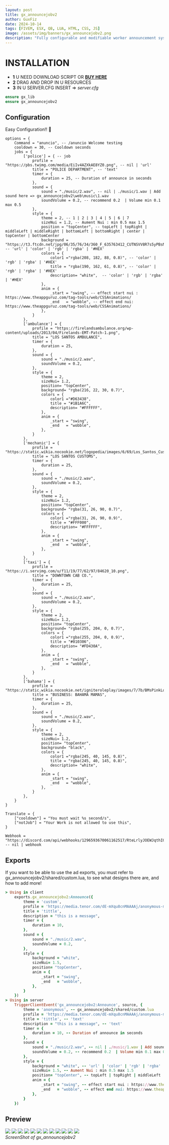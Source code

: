 ```yaml
---
layout: post
title: gx_announcejobv2 
author: GuxFiz
date: 2024-10-14
tags: [FIVEM, ESX, QB, LUA, HTML, CSS, JS]
image: /assets/img/banners/gx_announcejobv2.png
description: "Fully configurable and modifiable worker announcement system for events on your server!"
---
```

# INSTALLATION

- **1** U NEED DOWNLOAD SCRIPT OR **[BUY HERE](https://guxfiz.tebex.io/category/standlone)**
- **2** DRAG AND DROP IN U RESOURCES 
- **3** IN U SERVER.CFG INSERT => 
<em>server.cfg</em>
```ruby
ensure gx_lib
ensure gx_announcejobv2
```

## Configuration
Easy Configuration!! 🐧

```
options = {
    Command = "anuncio", -- /anuncio Welcome testing
    cooldown = 30, -- Cooldown seconds
    jobs = {
        ['police'] = { -- job
            profile = "https://pbs.twimg.com/media/EiIv4AZXkAE8YZ0.png", -- nil | 'url'
            title = "POLICE DEPARTMENT", -- 'text'
            timer = {
                duration = 25, -- Duration of announce in seconds
            },
            sound = {
                sound = "./music/2.wav", -- nil | ./music/1.wav | Add sound here => gx_announcejobv2\web\music\1.wav
                soundVolume = 0.2, -- recommend 0.2  | Volume min 0.1 max 0.5
            },
            style = {
                theme = 2, -- 1 | 2 | 3 | 4 | 5 | 6 | 7  
                sizeNui = 1.2, -- Aument Nui : min 0.5 max 1.5 
                position = "topCenter", -- topLeft | topRight | middleLeft | middleRight | bottomLeft | bottomRight | center | topCenter | bottomCenter
                background = "https://t3.ftcdn.net/jpg/06/35/76/34/360_F_635763412_CUTNSVV8R7s5yPBsNwdRS5YuRGbojFav.jpg", -- 'url' | 'color' | 'rgb' | 'rgba' | '#HEX'  
                colors = {
                    color1 ="rgba(208, 182, 88, 0.8)", -- 'color' | 'rgb' | 'rgba' | '#HEX'
                    title = "rgba(190, 162, 61, 0.8)", -- 'color' | 'rgb' | 'rgba' | '#HEX'
                    description= "white",  -- 'color' | 'rgb' | 'rgba' | '#HEX'
                },
                anim = {
                    _start = "swing", -- effect start nui : https://www.theappguruz.com/tag-tools/web/CSSAnimations/
                    _end   = "wobble", -- effect end nui: https://www.theappguruz.com/tag-tools/web/CSSAnimations/
                },
            }
        },
        ['ambulance'] = {
            profile = "https://firelandsambulance.org/wp-content/uploads/2013/04/Firelands-EMT-Patch-1.png", 
            title = "LOS SANTOS AMBULANCE", 
            timer = {
                duration = 25, 
            },
            sound = {
                sound = "./music/2.wav", 
                soundVolume = 0.2, 
            },
            style = {
                theme = 2, 
                sizeNui= 1.2,
                position= "topCenter", 
                background= "rgba(216, 22, 30, 0.7)",
                colors = { 
                    color1 ="#D63438", 
                    title = "#1B1A6C",
                    description= "#FFFFFF",  
                },
                anim = {
                    _start = "swing",
                    _end   = "wobble", 
                },
            }
        },
        ['mechanic'] = { 
            profile = "https://static.wikia.nocookie.net/logopedia/images/6/69/Los_Santos_Customs_%28Alt%29.png", 
            title = "LOS SANTOS CUSTOMS", 
            timer = {
                duration = 25, 
            },
            sound = {
                sound = "./music/2.wav",
                soundVolume = 0.2, 
            },
            style = {
                theme = 2,
                sizeNui= 1.2,
                position= "topCenter", 
                background= "rgba(31, 26, 90, 0.7)", 
                colors = { 
                    color1 ="rgba(31, 26, 90, 0.9)", 
                    title = "#FFF000",
                    description= "#FFFFFF",  
                },
                anim = {
                    _start = "swing", 
                    _end   = "wobble", 
                },
            }
        },
        ['taxi'] = { 
            profile = "https://i.servimg.com/u/f11/19/77/62/97/84620_10.png",
            title = "DOWNTOWN CAB CO.", 
            timer = {
                duration = 25,
            },
            sound = {
                sound = "./music/2.wav",
                soundVolume = 0.2, 
            },
            style = {
                theme = 2, 
                sizeNui= 1.2, 
                position= "topCenter", 
                background= "rgba(255, 204, 0, 0.7)",   
                colors = { 
                    color1 ="rgba(255, 204, 0, 0.9)", 
                    title = "#010306", 
                    description= "#FD430A",  
                },
                anim = {
                    _start = "swing", 
                    _end   = "wobble", 
                },
            }
        },
        ['bahama'] = {
            profile = "https://static.wikia.nocookie.net/igniteroleplay/images/7/7b/BMsPinkLogo.png", 
            title = "BUSINESS: BAHAMA MAMAS",
            timer = {
                duration = 25, 
            },
            sound = {
                sound = "./music/2.wav",
                soundVolume = 0.2, 
            },
            style = {
                theme = 2, 
                sizeNui= 1.2, 
                position= "topCenter",
                background= "black", 
                colors = { 
                    color1 ="rgba(245, 40, 145, 0.8)", 
                    title = "rgba(245, 40, 145, 0.8)", 
                    description= "white", 
                },
                anim = {
                    _start = "swing", 
                    _end   = "wobble",
                },
            }
        },
    }
}

Translate = {
    ["cooldown"] = "You must wait %s second/s",
    ["notJob"] = "Your Work is not allowed to use this",
}

Webhook = "https://discord.com/api/webhooks/1296593670061162517/RteLrlyJOEWJqthIGoJmSBSdvL616gDA92D7g2xQF6zbudeICZRtaEUUVuakzUvuD7mx" -- nil | webhook

```

## Exports

If you want to be able to use the ad exports, you must refer to gx_announcejobv2/shared/custom.lua, to see what designs there are, and how to add more!
```ruby
> Using in client
    exports.gx_announcejobv2:Announce({
        theme = 'custom', 
        profile = 'https://media.tenor.com/dE-mXqu8cnMAAAAj/anonymous-man.gif',
        title = 'tittle',
        description = "this is a message", 
        timer = {
            duration = 10, 
        },
        sound = {
            sound = "./music/2.wav", 
            soundVolume = 0.2, 
        },
        style = {
            background = "white",
            sizeNui= 1.5,
            position= "topCenter", 
            anim = {
                _start = "swing", 
                _end   = "wobble", 
            }, 
        }
    })
> Using in server
    TriggerClientEvent('gx_announcejobv2:Announce', source, {
        theme = 'anonymous', -- gx_announcejobv2/shared/custom.lua
        profile = 'https://media.tenor.com/dE-mXqu8cnMAAAAj/anonymous-man.gif', -- nil | 'url'
        title = 'tittle', -- 'text'
        description = "this is a message", -- 'text'
        timer = {
            duration = 10, -- Duration of announce in seconds
        },
        sound = {
            sound = "./music/2.wav", -- nil | ./music/1.wav | Add sound here => gx_announcejobv2\web\music\1.wav
            soundVolume = 0.2, -- recommend 0.2  | Volume min 0.1 max 0.5
        },
        style = {
            background = "white", -- 'url' | 'color' | 'rgb' | 'rgba' | '#HEX'  
            sizeNui= 1.5, -- Aument Nui : min 0.5 max 1.5 
            position= "topCenter", -- topLeft | topRight | middleLeft | middleRight | bottomLeft | bottomRight | center | topCenter | bottomCenter
            anim = {
                _start = "swing", -- effect start nui : https://www.theappguruz.com/tag-tools/web/CSSAnimations/
                _end   = "wobble", -- effect end nui: https://www.theappguruz.com/tag-tools/web/CSSAnimations/
            }, 
        }
    })
```

## Preview

<div class="gallery-box">
<div class="gallery">
    <img src="/assets/img/2024-10-14-gx_announcejobv2/1.png"/>
    <img src="https://media.discordapp.net/attachments/1242112317953540218/1296518372187701300/image.png?ex=67129454&is=671142d4&hm=77eb1e1548beabfd3608a4e683213b66f3d698743b1c63e73429447205161c88&=&format=webp&quality=lossless"/>
    <img src="https://media.discordapp.net/attachments/1242112317953540218/1296518372749611098/image.png?ex=67129454&is=671142d4&hm=a1e9506adfb18fb8b34ce6b165f6ac365ec08c804eded61cc0d7ba6bddb30fbd&=&format=webp&quality=lossless">
    <img src="https://media.discordapp.net/attachments/1242112317953540218/1296518373064310855/image.png?ex=67129454&is=671142d4&hm=b450476b2d8e5f6f3d5a88ec9a8e62306d42ac777855c76033a68141570ba97d&=&format=webp&quality=lossless">
    <img src="https://media.discordapp.net/attachments/1242112317953540218/1296518373282152478/image.png?ex=67129454&is=671142d4&hm=202caee618970488b53f6d60e130695b6aac57ea13fa62543372f19f3a275f12&=&format=webp&quality=lossless">
    <img src="https://media.discordapp.net/attachments/1242112317953540218/1296519032580735133/image.png?ex=671294f1&is=67114371&hm=e0c82bc6538d3b9ab723e0f6c749000d3074d10a061d8c361e92f9c4bef86c45&=&format=webp&quality=lossless">
    <img src="https://media.discordapp.net/attachments/1242112317953540218/1296518373554917396/image.png?ex=67129454&is=671142d4&hm=59e82402a86b2685e76085d78b3d82ef773d3aecf6e1b9a8c575f3c21bf04fde&=&format=webp&quality=lossless&width=500&height=670">
    <img src="https://media.discordapp.net/attachments/1242112317953540218/1296518373785731174/image.png?ex=67129454&is=671142d4&hm=7c0035f2c6e0d81de2477d8bbd1c974cc606bb3cb473a2866ce08a3108145803&=&format=webp&quality=lossless">
    <img src="https://media.discordapp.net/attachments/1242112317953540218/1296518374100041769/image.png?ex=67129454&is=671142d4&hm=12072e5b0f49fbbd5d3236def5516d17ca8e26e2e4340d82e91ba3711ad58e05&=&format=webp&quality=lossless">
    <img src="https://media.discordapp.net/attachments/1242112317953540218/1296518374347640832/image.png?ex=67129454&is=671142d4&hm=2f07f14edec8a400b8d7eb09c82ea1195bb421b36c44b841442caa51fd7141e4&=&format=webp&quality=lossless">
    <img src="https://media.discordapp.net/attachments/1242112317953540218/1296519170552369183/image.png?ex=67129512&is=67114392&hm=d4e1041255120cd9cfe6bc951bf6ff9e474667abdb8ba0d4d2e81b042914bf02&=&format=webp&quality=lossless">
    <img src="https://media.discordapp.net/attachments/1242112317953540218/1296518382484721695/image.png?ex=67129456&is=671142d6&hm=75c5d7dafcfce306db2a61dd7baaae236f9666307ce755e550b2de81e8e11a0e&=&format=webp&quality=lossless">
</div>
<em><a>ScreenShot of gx_announcejobv2</a></em>
</div>